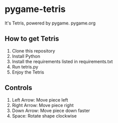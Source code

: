 # pygame-tetris
It's Tetris, powered by pygame. pygame.org

## How to get Tetris

1. Clone this repository
1. Install Python
1. Install the requirements listed in requirements.txt
1. Run tetris.py
1. Enjoy the Tetris

## Controls

1. Left Arrow: Move piece left
1. Right Arrow: Move piece right
1. Down Arrow: Move piece down faster
1. Space: Rotate shape clockwise
